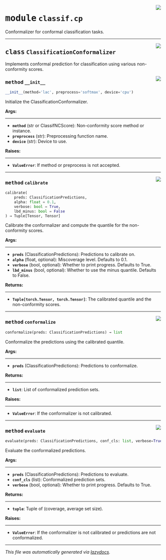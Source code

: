 <!-- markdownlint-disable -->

<a href="https://github.com/leoandeol/cods/blob/main/cods/classif/cp.py#L0"><img align="right" style="float:right;" src="https://img.shields.io/badge/-source-cccccc?style=flat-square"></a>

# <kbd>module</kbd> `classif.cp`
Conformalizer for conformal classification tasks. 



---

<a href="https://github.com/leoandeol/cods/blob/main/cods/classif/cp.py#L12"><img align="right" style="float:right;" src="https://img.shields.io/badge/-source-cccccc?style=flat-square"></a>

## <kbd>class</kbd> `ClassificationConformalizer`
Implements conformal prediction for classification using various non-conformity scores. 

<a href="https://github.com/leoandeol/cods/blob/main/cods/classif/cp.py#L18"><img align="right" style="float:right;" src="https://img.shields.io/badge/-source-cccccc?style=flat-square"></a>

### <kbd>method</kbd> `__init__`

```python
__init__(method='lac', preprocess='softmax', device='cpu')
```

Initialize the ClassificationConformalizer. 



**Args:**
 
---- 
 - <b>`method`</b> (str or ClassifNCScore):  Non-conformity score method or instance. 
 - <b>`preprocess`</b> (str):  Preprocessing function name. 
 - <b>`device`</b> (str):  Device to use. 



**Raises:**
 
------ 
 - <b>`ValueError`</b>:  If method or preprocess is not accepted. 




---

<a href="https://github.com/leoandeol/cods/blob/main/cods/classif/cp.py#L56"><img align="right" style="float:right;" src="https://img.shields.io/badge/-source-cccccc?style=flat-square"></a>

### <kbd>method</kbd> `calibrate`

```python
calibrate(
    preds: ClassificationPredictions,
    alpha: float = 0.1,
    verbose: bool = True,
    lbd_minus: bool = False
) → Tuple[Tensor, Tensor]
```

Calibrate the conformalizer and compute the quantile for the non-conformity scores. 



**Args:**
 
---- 
 - <b>`preds`</b> (ClassificationPredictions):  Predictions to calibrate on. 
 - <b>`alpha`</b> (float, optional):  Miscoverage level. Defaults to 0.1. 
 - <b>`verbose`</b> (bool, optional):  Whether to print progress. Defaults to True. 
 - <b>`lbd_minus`</b> (bool, optional):  Whether to use the minus quantile. Defaults to False. 



**Returns:**
 
------- 
 - <b>`Tuple[torch.Tensor, torch.Tensor]`</b>:  The calibrated quantile and the non-conformity scores. 

---

<a href="https://github.com/leoandeol/cods/blob/main/cods/classif/cp.py#L120"><img align="right" style="float:right;" src="https://img.shields.io/badge/-source-cccccc?style=flat-square"></a>

### <kbd>method</kbd> `conformalize`

```python
conformalize(preds: ClassificationPredictions) → list
```

Conformalize the predictions using the calibrated quantile. 



**Args:**
 
---- 
 - <b>`preds`</b> (ClassificationPredictions):  Predictions to conformalize. 



**Returns:**
 
------- 
 - <b>`list`</b>:  List of conformalized prediction sets. 



**Raises:**
 
------ 
 - <b>`ValueError`</b>:  If the conformalizer is not calibrated. 

---

<a href="https://github.com/leoandeol/cods/blob/main/cods/classif/cp.py#L157"><img align="right" style="float:right;" src="https://img.shields.io/badge/-source-cccccc?style=flat-square"></a>

### <kbd>method</kbd> `evaluate`

```python
evaluate(preds: ClassificationPredictions, conf_cls: list, verbose=True)
```

Evaluate the conformalized predictions. 



**Args:**
 
---- 
 - <b>`preds`</b> (ClassificationPredictions):  Predictions to evaluate. 
 - <b>`conf_cls`</b> (list):  Conformalized prediction sets. 
 - <b>`verbose`</b> (bool, optional):  Whether to print progress. Defaults to True. 



**Returns:**
 
------- 
 - <b>`tuple`</b>:  Tuple of (coverage, average set size). 



**Raises:**
 
------ 
 - <b>`ValueError`</b>:  If the conformalizer is not calibrated or predictions are not conformalized. 




---

_This file was automatically generated via [lazydocs](https://github.com/ml-tooling/lazydocs)._
